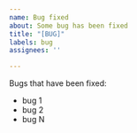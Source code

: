 ```yaml
---
name: Bug fixed
about: Some bug has been fixed
title: "[BUG]"
labels: bug
assignees: ''

---
```


Bugs that have been fixed:
* bug 1
* bug 2
* bug N
